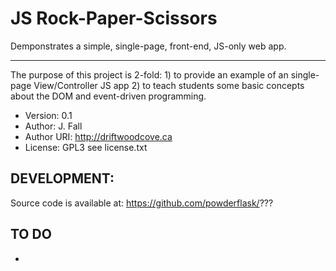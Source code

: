 JS Rock-Paper-Scissors
=======================

Demponstrates a simple, single-page, front-end, JS-only web app.

-----------------------------------------------------------------

   The purpose of this project is 2-fold:
     1) to provide an example of an single-page View/Controller JS app
     2) to teach students some basic concepts about the DOM and event-driven programming.  
     
 * Version: 0.1
 * Author: J. Fall
 * Author URI: http://driftwoodcove.ca
 * License: GPL3 see license.txt


DEVELOPMENT:
------------
Source code is available at: https://github.com/powderflask/???

TO DO
-----
 - 
